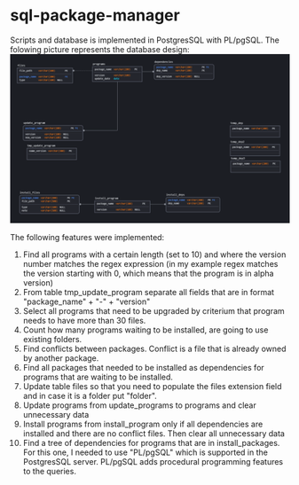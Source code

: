 # sql-package-manager
Scripts and database is implemented in PostgresSQL with PL/pgSQL.
The folowing picture represents the database design:
![database_design](./database_design.png)

The following features were implemented:
1. Find all programs with a certain length (set to 10) and where the version number matches the regex expression (in my example regex matches the version starting with 0, which means that the program is in alpha version)
2. From table tmp_update_program separate all fields that are in format "package_name" + "-" + "version"
3. Select all programs that need to be upgraded by criterium that program needs to have more than 30 files.
4. Count how many programs waiting to be installed, are going to use existing folders.
5. Find conflicts between packages. Conflict is a file that is already owned by another package.
6. Find all packages that needed to be installed as dependencies for programs that are waiting to be installed.
7. Update table files so that you need to populate the files extension field and in case it is a folder put "folder".
8. Update programs from update_programs to programs and clear unnecessary data
9. Install programs from install_program only if all dependencies are installed and there are no conflict files. Then clear all unnecessary data
10. Find a tree of dependencies for programs that are in install_packages. For this one, I needed to use "PL/pgSQL" which is supported in the PostgresSQL server. PL/pgSQL adds procedural programming features to the queries.
